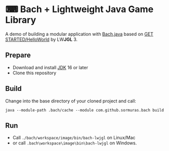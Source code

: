 # ⌨ Bach + Lightweight Java Game Library

A demo of building a modular application with [Bach.java] based on [GET STARTED/HelloWorld](https://www.lwjgl.org/guide) by LW**JGL** 3.

## Prepare

- Download and install [JDK] 16 or later
- Clone this repository

## Build

Change into the base directory of your cloned project and call:

```
java --module-path .bach/cache --module com.github.sormuras.bach build
```

## Run

- Call `./bach/workspace/image/bin/bach-lwjgl` on Linux/Mac
- or call `.bach\workspace\image\bin\bach-lwjgl` on Windows.

[Bach.java]: https://github.com/sormuras/bach
[JDK]: https://jdk.java.net
